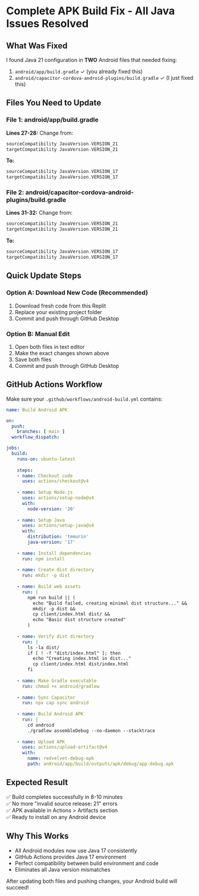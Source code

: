 # Complete APK Build Fix - All Java Issues Resolved

## What Was Fixed
I found Java 21 configuration in **TWO** Android files that needed fixing:
1. `android/app/build.gradle` ✓ (you already fixed this)
2. `android/capacitor-cordova-android-plugins/build.gradle` ✓ (I just fixed this)

## Files You Need to Update

### File 1: android/app/build.gradle
**Lines 27-28:** Change from:
```gradle
sourceCompatibility JavaVersion.VERSION_21
targetCompatibility JavaVersion.VERSION_21
```
**To:**
```gradle
sourceCompatibility JavaVersion.VERSION_17
targetCompatibility JavaVersion.VERSION_17
```

### File 2: android/capacitor-cordova-android-plugins/build.gradle
**Lines 31-32:** Change from:
```gradle
sourceCompatibility JavaVersion.VERSION_21
targetCompatibility JavaVersion.VERSION_21
```
**To:**
```gradle
sourceCompatibility JavaVersion.VERSION_17
targetCompatibility JavaVersion.VERSION_17
```

## Quick Update Steps

### Option A: Download New Code (Recommended)
1. Download fresh code from this Replit
2. Replace your existing project folder
3. Commit and push through GitHub Desktop

### Option B: Manual Edit
1. Open both files in text editor
2. Make the exact changes shown above
3. Save both files
4. Commit and push through GitHub Desktop

## GitHub Actions Workflow
Make sure your `.github/workflows/android-build.yml` contains:

```yaml
name: Build Android APK

on:
  push:
    branches: [ main ]
  workflow_dispatch:

jobs:
  build:
    runs-on: ubuntu-latest
    
    steps:
    - name: Checkout code
      uses: actions/checkout@v4
      
    - name: Setup Node.js
      uses: actions/setup-node@v4
      with:
        node-version: '20'
        
    - name: Setup Java
      uses: actions/setup-java@v4
      with:
        distribution: 'temurin'
        java-version: '17'
        
    - name: Install dependencies
      run: npm install
      
    - name: Create dist directory
      run: mkdir -p dist
      
    - name: Build web assets
      run: |
        npm run build || (
          echo "Build failed, creating minimal dist structure..." &&
          mkdir -p dist &&
          cp client/index.html dist/ &&
          echo "Basic dist structure created"
        )
      
    - name: Verify dist directory
      run: |
        ls -la dist/
        if [ ! -f "dist/index.html" ]; then
          echo "Creating index.html in dist..."
          cp client/index.html dist/index.html
        fi
        
    - name: Make Gradle executable
      run: chmod +x android/gradlew
      
    - name: Sync Capacitor
      run: npx cap sync android
        
    - name: Build Android APK
      run: |
        cd android
        ./gradlew assembleDebug --no-daemon --stacktrace
        
    - name: Upload APK
      uses: actions/upload-artifact@v4
      with:
        name: redvelvet-debug-apk
        path: android/app/build/outputs/apk/debug/app-debug.apk
```

## Expected Result
✅ Build completes successfully in 8-10 minutes  
✅ No more "invalid source release: 21" errors  
✅ APK available in Actions > Artifacts section  
✅ Ready to install on any Android device  

## Why This Works
- All Android modules now use Java 17 consistently
- GitHub Actions provides Java 17 environment
- Perfect compatibility between build environment and code
- Eliminates all Java version mismatches

After updating both files and pushing changes, your Android build will succeed!